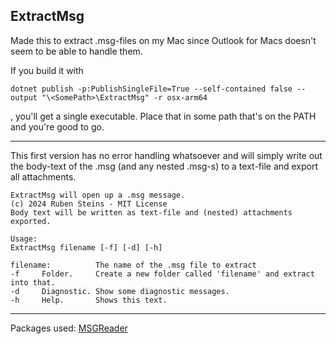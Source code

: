 ExtractMsg
---

Made this to extract .msg-files on my Mac since Outlook for Macs doesn't seem to be able to handle them. 

If you build it with

```
dotnet publish -p:PublishSingleFile=True --self-contained false --output "\<SomePath>\ExtractMsg" -r osx-arm64
```

, you'll get a single executable. Place that in some path that's on the PATH and you're good to go.

---

This first version has no error handling whatsoever and will simply 
write out the body-text of the .msg (and any nested .msg-s) to a text-file and export all attachments.

```
ExtractMsg will open up a .msg message.
(c) 2024 Ruben Steins - MIT License
Body text will be written as text-file and (nested) attachments exported.

Usage:
ExtractMsg filename [-f] [-d] [-h]

filename:          The name of the .msg file to extract
-f     Folder.     Create a new folder called 'filename' and extract into that.
-d     Diagnostic. Show some diagnostic messages.
-h     Help.       Shows this text.
```
---
Packages used:
[MSGReader](https://github.com/Sicos1977/MSGReader)
